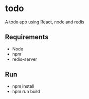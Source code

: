 # todo
A todo app using React, node and redis

## Requirements

- Node
- npm
- redis-server

## Run
- npm install
- npm run build